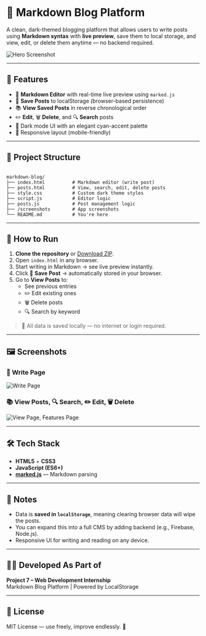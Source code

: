 # 📝 Markdown Blog Platform

A clean, dark-themed blogging platform that allows users to write posts using **Markdown syntax** with **live preview**, save them to local storage, and view, edit, or delete them anytime — no backend required.

![Hero Screenshot](screenshots/write-page.png)

---

## 📌 Features

- 🧠 **Markdown Editor** with real-time live preview using `marked.js`
- 💾 **Save Posts** to localStorage (browser-based persistence)
- 📚 **View Saved Posts** in reverse chronological order
- ✏️ **Edit**, 🗑️ **Delete**, and 🔍 **Search** posts
- 🌙 Dark mode UI with an elegant cyan-accent palette
- 📱 Responsive layout (mobile-friendly)

---

## 📂 Project Structure

```

markdown-blog/
├── index.html          # Markdown editor (write post)
├── posts.html          # View, search, edit, delete posts
├── style.css           # Custom dark theme styles
├── script.js           # Editor logic
├── posts.js            # Post management logic
├── /screenshots        # App screenshots
└── README.md           # You're here

```

---

## 🚀 How to Run

1. **Clone the repository** or [Download ZIP](#).
2. Open `index.html` in any browser.
3. Start writing in Markdown → see live preview instantly.
4. Click 💾 **Save Post** → automatically stored in your browser.
5. Go to **View Posts** to:
   - See previous entries
   - ✏️ Edit existing ones
   - 🗑️ Delete posts
   - 🔍 Search by keyword

> 📌 All data is saved locally — no internet or login required.

---

## 🖼️ Screenshots

### 📝 Write Page  
![Write Page](screenshots/write-page.png)

### 📚 View Posts, 🔍 Search, ✏️ Edit, 🗑️ Delete  
![View Page, Features Page](screenshots/view-page.png)

---

## 🛠️ Tech Stack

- **HTML5** + **CSS3**
- **JavaScript (ES6+)**
- **[marked.js](https://github.com/markedjs/marked)** — Markdown parsing

---

## 📌 Notes

- Data is **saved in `localStorage`**, meaning clearing browser data will wipe the posts.
- You can expand this into a full CMS by adding backend (e.g., Firebase, Node.js).
- Responsive UI for writing and reading on any device.

---

## 🧑‍💻 Developed As Part of

**Project 7 – Web Development Internship**  
Markdown Blog Platform | Powered by LocalStorage

---

## 📃 License

MIT License — use freely, improve endlessly. 🚀
